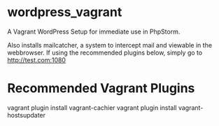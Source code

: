 wordpress_vagrant
=================

A Vagrant WordPress Setup for immediate use in PhpStorm.

Also installs mailcatcher, a system to intercept mail and viewable in the webbrowser. If using the recommended plugins below, simply go to http://test.com:1080

Recommended Vagrant Plugins
===========================

vagrant plugin install vagrant-cachier
vagrant plugin install vagrant-hostsupdater
